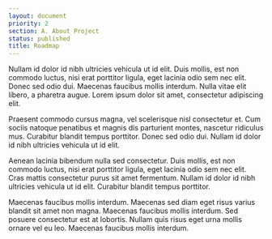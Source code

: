 ```yaml
---
layout: document
priority: 2
section: A. About Project
status: published
title: Roadmap
---
```


Nullam id dolor id nibh ultricies vehicula ut id elit. Duis mollis, est non commodo luctus, nisi erat porttitor ligula, eget lacinia odio sem nec elit. Donec sed odio dui. Maecenas faucibus mollis interdum. Nulla vitae elit libero, a pharetra augue. Lorem ipsum dolor sit amet, consectetur adipiscing elit.

Praesent commodo cursus magna, vel scelerisque nisl consectetur et. Cum sociis natoque penatibus et magnis dis parturient montes, nascetur ridiculus mus. Curabitur blandit tempus porttitor. Donec sed odio dui. Nullam id dolor id nibh ultricies vehicula ut id elit.

Aenean lacinia bibendum nulla sed consectetur. Duis mollis, est non commodo luctus, nisi erat porttitor ligula, eget lacinia odio sem nec elit. Cras mattis consectetur purus sit amet fermentum. Nullam id dolor id nibh ultricies vehicula ut id elit. Curabitur blandit tempus porttitor.

Maecenas faucibus mollis interdum. Maecenas sed diam eget risus varius blandit sit amet non magna. Maecenas faucibus mollis interdum. Sed posuere consectetur est at lobortis. Nullam quis risus eget urna mollis ornare vel eu leo. Maecenas faucibus mollis interdum.
